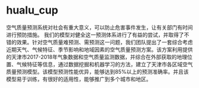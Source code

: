 # hualu_cup

空气质量预测系统对社会有重大意义，可以防止危害事件发生，让有关部门有时间进行预防措施。
我们的模型对健全这一预测体系进行了有益的尝试，并取得了不错的效果。针对空气质量难预测、需预测这一问题，我们团队提出了一套综合考虑近期天气、气候特征、季节影响和地域因素的空气质量预测方案。该方案利用提供的天津市2017-2018年气象数据和空气质量监测数据，并综合在外部获取的地理位置、气候特征等信息，通过数据挖掘和机器学习的方法，建立了天津市各区域空气质量预测模型。该模型预测性能优异，能够达到85%以上的预测准确率。并且该模型易于训练，有很好的适用性，能够推广到多个城市和地区。
